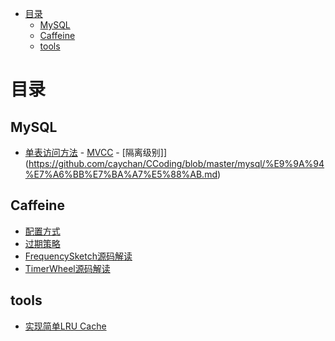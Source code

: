 
<!-- TOC -->

- [目录](#目录)
  - [MySQL](#mysql)
  - [Caffeine](#caffeine)
  - [tools](#tools)

<!-- /TOC -->

# 目录
## MySQL
   - [单表访问方法](https://github.com/caychan/CCoding/blob/master/mysql/mysql%E5%8D%95%E8%A1%A8%E8%AE%BF%E9%97%AE%E6%96%B9%E6%B3%95.md)
    - [MVCC](https://github.com/caychan/CCoding/blob/master/mysql/MVCC.md)
    - [隔离级别]](https://github.com/caychan/CCoding/blob/master/mysql/%E9%9A%94%E7%A6%BB%E7%BA%A7%E5%88%AB.md)


## Caffeine
- [配置方式](https://github.com/caychan/CCoding/blob/master/caffeine/%E9%85%8D%E7%BD%AE%E6%96%B9%E5%BC%8F.md)
- [过期策略](https://github.com/caychan/CCoding/blob/master/caffeine/%E8%BF%87%E6%9C%9F%E7%AD%96%E7%95%A5.md)
- [FrequencySketch源码解读](https://github.com/caychan/CCoding/blob/master/caffeine/FrequencySketch.md)
- [TimerWheel源码解读](https://github.com/caychan/CCoding/blob/master/caffeine/TimerWheel%E6%BA%90%E7%A0%81%E8%A7%A3%E6%9E%90.md)


## tools

- [实现简单LRU Cache](https://github.com/caychan/CCoding/blob/master/tools/%E5%AE%9E%E7%8E%B0LRU%20Cache.md)